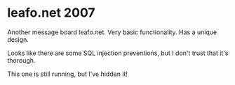 # leafo.net 2007

Another message board leafo.net. Very basic functionality. Has a unique design.

Looks like there are some SQL injection preventions, but I don't trust that
it's thorough.

This one is still running, but I've hidden it!
